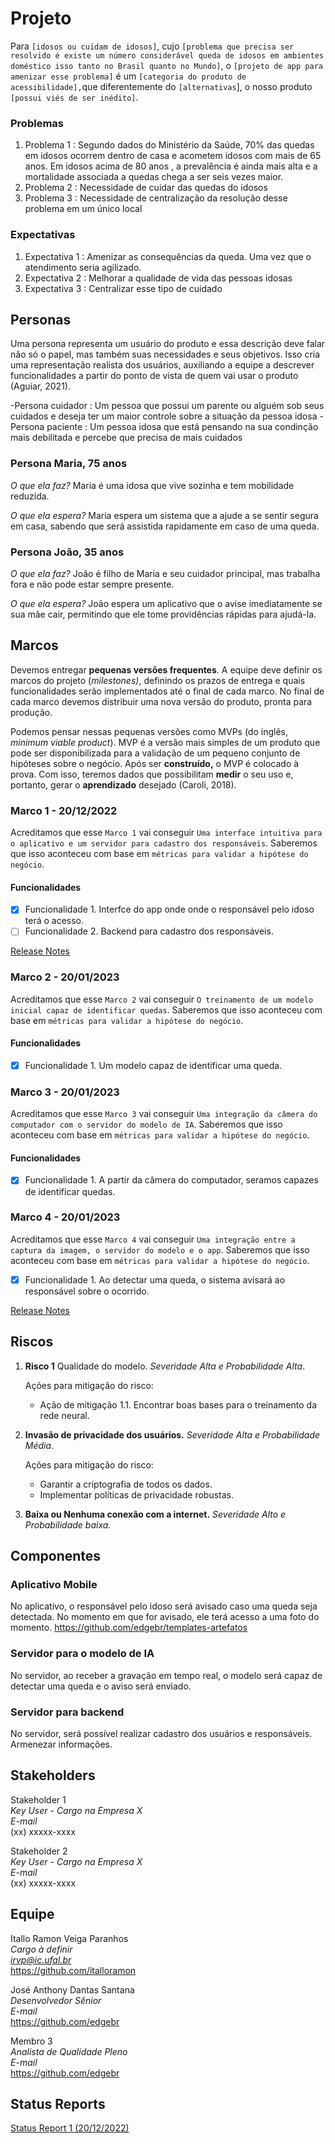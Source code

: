 # Projeto

Para `[idosos ou cuidam de idosos]`, cujo `[problema que precisa ser resolvido é existe um número considerável queda de idosos em ambientes doméstico isso tanto no Brasil quanto no Mundo]`, o `[projeto de app para amenizar esse problema]` é um `[categoria do produto de acessibilidade],`que diferentemente do `[alternativas`], o nosso produto `[possui viés de ser inédito]`.

### Problemas

1) Problema 1 : Segundo dados do Ministério da Saúde,  70% das quedas em idosos ocorrem dentro de casa e acometem idosos com mais de 65 anos. Em idosos acima de 80 anos , a prevalência é ainda mais alta e a mortalidade associada a quedas chega a ser seis vezes maior.
2) Problema 2 : Necessidade de cuidar das quedas do idosos
3) Problema 3 : Necessidade de centralização da resolução desse problema em um único local

### Expectativas

1) Expectativa 1 : Amenizar as consequências da queda. Uma vez que o atendimento seria agilizado.
2) Expectativa 2 : Melhorar a qualidade de vida das pessoas idosas
3) Expectativa 3 : Centralizar esse tipo de cuidado

## Personas

Uma persona representa um usuário do produto e essa descrição deve falar não só o papel, mas também suas necessidades e seus objetivos. Isso cria uma representação realista dos usuários, auxiliando a equipe a descrever funcionalidades a partir do ponto de vista de quem vai usar o produto (Aguiar, 2021).

-Persona cuidador : Um pessoa que possui um parente ou alguém sob seus cuidados e deseja ter um maior controle sobre a situação da pessoa idosa 
-Persona paciente : Um pessoa idosa que está pensando na sua condinção mais debilitada e percebe que precisa de mais cuidados 

### Persona Maria, 75 anos

*O que ela faz?*
Maria é uma idosa que vive sozinha e tem mobilidade reduzida.

*O que ela espera?*
Maria espera um sistema que a ajude a se sentir segura em casa, sabendo que será assistida rapidamente em caso de uma queda.

### Persona João, 35 anos

*O que ela faz?*
João é filho de Maria e seu cuidador principal, mas trabalha fora e não pode estar sempre presente.

*O que ela espera?*
João espera um aplicativo que o avise imediatamente se sua mãe cair, permitindo que ele tome providências rápidas para ajudá-la.

## Marcos

Devemos entregar **pequenas versões frequentes**. A equipe deve definir os marcos do projeto (*milestones)*, definindo os prazos de entrega e quais funcionalidades serão implementados até o final de cada marco. No final de cada marco devemos distribuir uma nova versão do produto, pronta para produção.

Podemos pensar nessas pequenas versões como MVPs (do inglês, *minimum viable product*). MVP é a versão mais simples de um produto que pode ser disponibilizada para a validação de um pequeno conjunto de hipóteses sobre o negócio. Após ser **construído,** o MVP é colocado à prova. Com isso, teremos dados que possibilitam **medir** o seu uso e, portanto, gerar o **aprendizado** desejado (Caroli, 2018).

### Marco 1 - 20/12/2022

Acreditamos que esse `Marco 1` vai conseguir `Uma interface intuitiva para o aplicativo e um servidor para cadastro dos responsáveis`. Saberemos que isso aconteceu com base em `métricas para validar a hipótese do negócio`.

#### Funcionalidades

- [x] Funcionalidade 1. Interfce do app onde onde o responsável pelo idoso terá o acesso.
- [ ] Funcionalidade 2. Backend para cadastro dos responsáveis.

[Release Notes ](release_notes_1.md)

### Marco 2 - 20/01/2023

Acreditamos que esse `Marco 2` vai conseguir `O treinamento de um modelo inicial capaz de identificar quedas`. Saberemos que isso aconteceu com base em `métricas para validar a hipótese do negócio`.

#### Funcionalidades

- [x] Funcionalidade 1. Um modelo capaz de identificar uma queda.

### Marco 3 - 20/01/2023

Acreditamos que esse `Marco 3` vai conseguir `Uma integração da câmera do computador com o servidor do modelo de IA`. Saberemos que isso aconteceu com base em `métricas para validar a hipótese do negócio`.

#### Funcionalidades

- [x] Funcionalidade 1. A partir da câmera do computador, seramos capazes de identificar quedas.


### Marco 4 - 20/01/2023

Acreditamos que esse `Marco 4` vai conseguir `Uma integração entre a captura da imagem, o servidor do modelo e o app`. Saberemos que isso aconteceu com base em `métricas para validar a hipótese do negócio`.

- [x] Funcionalidade 1. Ao detectar uma queda, o sistema avisará ao responsável sobre o ocorrido.


[Release Notes ](release_notes_1.md)

## Riscos

1. **Risco 1** Qualidade do modelo. *Severidade Alta e Probabilidade Alta*.

   Ações para mitigação do risco:

   * Ação de mitigação 1.1. Encontrar boas bases para o treinamento da rede neural.

2. **Invasão de privacidade dos usuários.** *Severidade Alta e Probabilidade Média*.

   Ações para mitigação do risco:

   * Garantir a criptografia de todos os dados.
   * Implementar políticas de privacidade robustas.

3. **Baixa ou Nenhuma conexão com a internet.** *Severidade Alto e Probabilidade baixa*.


## Componentes

### Aplicativo Mobile
No aplicativo, o responsável pelo idoso será avisado caso uma queda seja detectada. No momento em que for avisado, ele terá acesso a uma foto do momento.
https://github.com/edgebr/templates-artefatos

### Servidor para o modelo de IA
No servidor, ao receber a gravação em tempo real, o modelo será capaz de detectar uma queda e o aviso será enviado.

### Servidor para backend
No servidor, será possível realizar cadastro dos usuários e responsáveis. Armenezar informações.

## Stakeholders

Stakeholder 1 <br />
*Key User - Cargo na Empresa X* <br />
*E-mail* <br />
(xx) xxxxx-xxxx

Stakeholder 2 <br />
*Key User - Cargo na Empresa X* <br />
*E-mail* <br />
(xx) xxxxx-xxxx

## Equipe

Itallo Ramon Veiga Paranhos <br />
*Cargo à definir* <br />
*irvp@ic.ufal.br* <br />
https://github.com/italloramon

José Anthony Dantas Santana <br />
*Desenvolvedor Sênior* <br />
*E-mail* <br />
https://github.com/edgebr

Membro 3 <br />
*Analista de Qualidade Pleno* <br />
*E-mail* <br />
https://github.com/edgebr

## Status Reports

[Status Report 1 (20/12/2022)](status_report_1.md)

